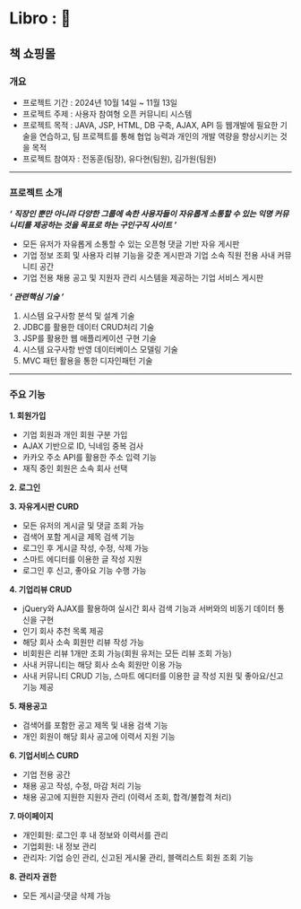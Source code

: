# Libro : 📖
## 책 쇼핑몰
### 개요
- 프로젝트 기간 : 2024년 10월 14일 ~ 11월 13일
- 프로젝트 주제 : 사용자 참여형 오픈 커뮤니티 시스템
- 프로젝트 목적 : JAVA, JSP, HTML, DB 구축, AJAX, API 등 웹개발에 필요한 기술을 연습하고, 팀 프로젝트를 통해 협업 능력과 개인의 개발 역량을 향상시키는 것을 목적
- 프로젝트 참여자 : 전동훈(팀장), 유다현(팀원), 김가원(팀원)
---
### 프로젝트 소개
_**‘ 직장인 뿐만 아니라 다양한 그룹에 속한 사용자들이 자유롭게 소통할 수 있는 익명 커뮤니티를 제공하는 것을 목표로 하는 구인구직 사이트 ’**_
- 모든 유저가 자유롭게 소통할 수 있는 오픈형 댓글 기반 자유 게시판
- 기업 정보 조회 및 사용자 리뷰 기능을 갖춘 게시판과 기업 소속 직원 전용 사내 커뮤니티 공간
- 기업 전용 채용 공고 및 지원자 관리 시스템을 제공하는 기업 서비스 게시판

  
_**‘ 관련핵심 기술 ’**_
  1. 시스템 요구사항 분석 및 설계 기술
  2. JDBC를 활용한 데이터 CRUD처리 기술
  3. JSP를 활용한 웹 애플리케이션 구현 기술
  4. 시스템 요구사항 반영 데이터베이스 모델링 기술
  5. MVC 패턴 활용을 통한 디자인패턴 기술
---
### 주요 기능
**1. 회원가입**
- 기업 회원과 개인 회원 구분 가입
- AJAX 기반으로 ID, 닉네임 중복 검사
- 카카오 주소 API를 활용한 주소 입력 기능
- 재직 중인 회원은 소속 회사 선택
  
**2. 로그인**

**3. 자유게시판 CURD**
- 모든 유저의 게시글 및 댓글 조회 가능
- 검색어 포함 게시글 제목 검색 기능
- 로그인 후 게시글 작성, 수정, 삭제 가능
- 스마트 에디터를 이용한 글 작성 지원
- 로그인 후 신고, 좋아요 기능 수행 가능

**4. 기업리뷰 CRUD**
- jQuery와 AJAX를 활용하여 실시간 회사 검색 기능과 서버와의 비동기 데이터 통신을 구현
- 인기 회사 추천 목록 제공
- 해당 회사 소속 회원만 리뷰 작성 가능
- 비회원은 리뷰 1개만 조회 가능(회원 유저는 모든 리뷰 조회 가능)
- 사내 커뮤니티는 해당 회사 소속 회원만 이용 가능
- 사내 커뮤니티 CRUD 기능, 스마트 에디터를 이용한 글 작성 지원 및 좋아요/신고 기능 제공

**5. 채용공고**
- 검색어를 포함한 공고 제목 및 내용 검색 기능
- 개인 회원이 해당 회사 공고에 이력서 지원 기능

**6. 기업서비스 CURD**
- 기업 전용 공간
- 채용 공고 작성, 수정, 마감 처리 기능
- 채용 공고에 지원한 지원자 관리 (이력서 조회, 합격/불합격 처리)

**7. 마이페이지**
- 개인회원: 로그인 후 내 정보와 이력서를 관리
- 기업회원: 내 정보 관리
- 관리자: 기업 승인 관리, 신고된 게시물 관리, 블랙리스트 회원 조회 기능

**8. 관리자 권한**
- 모든 게시글·댓글 삭제 가능
